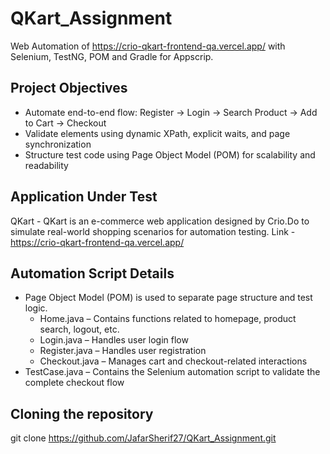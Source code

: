 # QKart_Assignment
Web Automation of https://crio-qkart-frontend-qa.vercel.app/ with Selenium, TestNG, POM and Gradle for Appscrip.

## Project Objectives
- Automate end-to-end flow: Register -> Login -> Search Product -> Add to Cart -> Checkout
- Validate elements using dynamic XPath, explicit waits, and page synchronization
- Structure test code using Page Object Model (POM) for scalability and readability

## Application Under Test 
QKart - QKart is an e-commerce web application designed by Crio.Do to simulate real-world shopping scenarios for automation testing. 
Link - https://crio-qkart-frontend-qa.vercel.app/

## Automation Script Details
- Page Object Model (POM) is used to separate page structure and test logic.
    - Home.java – Contains functions related to homepage, product search, logout, etc.
    - Login.java – Handles user login flow
    - Register.java – Handles user registration
    - Checkout.java – Manages cart and checkout-related interactions
- TestCase.java – Contains the Selenium automation script to validate the complete checkout flow


## Cloning the repository
 git clone https://github.com/JafarSherif27/QKart_Assignment.git

